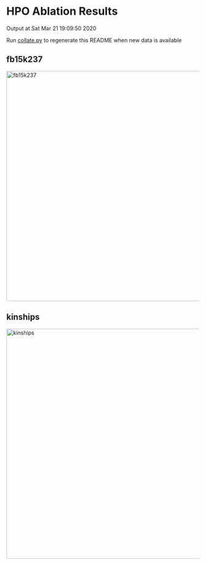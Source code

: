 # HPO Ablation Results

Output at Sat Mar 21 19:09:50 2020

Run <a href="results/collate.py">collate.py</a> to regenerate this README when new data is available
## fb15k237

<img src="results/_results/fb15k237.png" alt="fb15k237" height="600" />

## kinships

<img src="results/_results/kinships.png" alt="kinships" height="600" />

